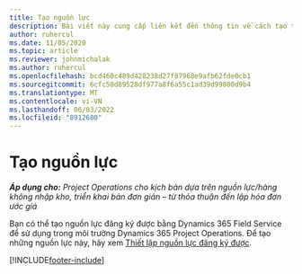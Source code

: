 ```yaml
---
title: Tạo nguồn lực
description: Bài viết này cung cấp liên kết đến thông tin về cách tạo tài nguyên có thể đặt trước.
author: ruhercul
ms.date: 11/05/2020
ms.topic: article
ms.reviewer: johnmichalak
ms.author: ruhercul
ms.openlocfilehash: bcd460c489d428238d27f87968e9afb62fde0cb1
ms.sourcegitcommit: 6cfc50d89528df977a8f6a55c1ad39d99800d9b4
ms.translationtype: MT
ms.contentlocale: vi-VN
ms.lasthandoff: 06/03/2022
ms.locfileid: "8912680"
---
```

# <a name="create-resources"></a>Tạo nguồn lực

_**Áp dụng cho:** Project Operations cho kịch bản dựa trên nguồn lực/hàng không nhập kho, triển khai bản đơn giản – từ thỏa thuận đến lập hóa đơn ước giá_

Bạn có thể tạo nguồn lực đăng ký được bằng Dynamics 365 Field Service để sử dụng trong môi trường Dynamics 365 Project Operations. Để tạo những nguồn lực này, hãy xem [Thiết lập nguồn lực đăng ký được](/dynamics365/field-service/set-up-bookable-resources).


[!INCLUDE[footer-include](../includes/footer-banner.md)]